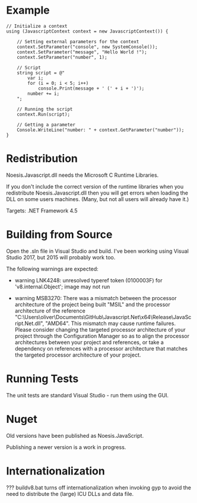 Example
=======
```
// Initialize a context
using (JavascriptContext context = new JavascriptContext()) {

    // Setting external parameters for the context
    context.SetParameter("console", new SystemConsole());
    context.SetParameter("message", "Hello World !");
    context.SetParameter("number", 1);

    // Script
    string script = @"
        var i;
        for (i = 0; i < 5; i++)
            console.Print(message + ' (' + i + ')');
        number += i;
    ";

    // Running the script
    context.Run(script);

    // Getting a parameter
    Console.WriteLine("number: " + context.GetParameter("number"));
}
```

Redistribution
==============

Noesis.Javascript.dll needs the Microsoft C Runtime Libraries.

If you don't include the correct version of the runtime libraries
when you redistribute Noesis.Javascript.dll then you will get errors
when loading the DLL on some users machines.  (Many, but not all users
will already have it.)

Targets: .NET Framework 4.5


Building from Source
====================

Open the .sln file in Visual Studio and build.  I've been working using Visual Studio 2017,
but 2015 will probably work too.

The following warnings are expected:

* warning LNK4248: unresolved typeref token (0100003F) for 'v8.internal.Object'; image may not run

* warning MSB3270: There was a mismatch between the processor architecture of the project being built "MSIL" and the processor architecture of the reference "C:\Users\oliver\Documents\GitHub\Javascript.Net\x64\Release\JavaScript.Net.dll", "AMD64". This mismatch may cause runtime failures. Please consider changing the targeted processor architecture of your project through the Configuration Manager so as to align the processor architectures between your project and references, or take a dependency on references with a processor architecture that matches the targeted processor architecture of your project.


Running Tests
=============

The unit tests are standard Visual Studio - run them using the GUI.


Nuget
=====

Old versions have been published as Noesis.JavaScript.

Publishing a newer version is a work in progress.


Internationalization
====================

??? buildv8.bat turns off internationalization when invoking gyp to avoid the need to distribute
the (large) ICU DLLs and data file.
